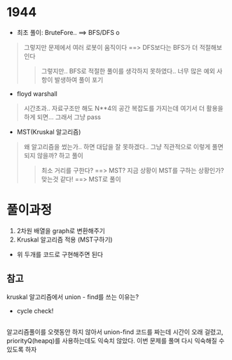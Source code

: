 # 1944

- 최초 풀이: BruteFore.. ==> BFS/DFS o
> 그렇지만 문제에서 여러 로봇이 움직이다 ==> DFS보다는 BFS가 더 적절해보인다
>> 그렇지만.. BFS로 적절한 풀이를 생각하지 못하였다..
>  너무 많은 예외 사항이 발생하여 풀이 포기
- floyd warshall
> 시간초과.. 자료구조만 해도 N**4의 공간 복잡도를 가지는데
> 여기서 더 활용을 하게 되면... 그래서 그냥 pass
> 
- MST(Kruskal 알고리즘)
> 왜 알고리즘을 썼는가.. 하면 대답을 잘 못하겠다.. 
> 그냥 직관적으로 이렇게 풀면 되지 않을까? 하고 풀이
>> 최소 거리를 구한다? ==> MST? 지금 상황이 MST를 구하는 상황인가? 
> 맞는것 같다! ==> MST로 풀이
>
# 풀이과정
1. 2차원 배열을 graph로 변환해주기
2. Kruskal 알고리즘 적용 (MST구하기)
- 위 두개를 코드로 구현해주면 된다


## 참고
kruskal 알고리즘에서 union - find를 쓰는 이유는?
- cycle check!

##
알고리즘풀이를 오랫동안 하지 않아서 union-find 코드를 짜는데 
시간이 오래 걸렸고, priorityQ(heapq)를 사용하는데도 익숙치 않았다.
이번 문제를 풀며 다시 익숙해질 수 있도록 하자
